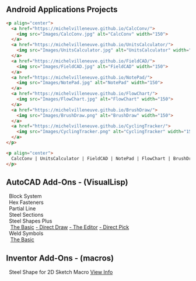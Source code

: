 ## **Android Applications Projects**

```html
<p align="center">
  <a href="https://michelvilleneuve.github.io/CalcConv/">
    <img src="Images/CalcConv.jpg" alt="CalcConv" width="150">
  </a>
  <a href="https://michelvilleneuve.github.io/UnitsCalculator/">
    <img src="Images/UnitsCalculator.jpg" alt="UnitsCalculator" width="150">
  </a>
  <a href="https://michelvilleneuve.github.io/FieldCAD/">
    <img src="Images/FieldCAD.jpg" alt="FieldCAD" width="150">
  </a>
  <a href="https://michelvilleneuve.github.io/NotePad/">
    <img src="Images/NotePad.jpg" alt="NotePad" width="150">
  </a>
  <a href="https://michelvilleneuve.github.io/FlowChart/">
    <img src="Images/FlowChart.jpg" alt="FlowChart" width="150">
  </a>
  <a href="https://michelvilleneuve.github.io/BrushDraw/">
    <img src="Images/BrushDraw.png" alt="BrushDraw" width="150">
  </a>
  <a href="https://michelvilleneuve.github.io/CyclingTracker/">
    <img src="Images/CyclingTracker.png" alt="CyclingTracker" width="150">
  </a>
</p>

<p align="center">
  CalcConv | UnitsCalculator | FieldCAD | NotePad | FlowChart | BrushDraw | CyclingTracker
</p>
```


## **AutoCAD Add-Ons** - (VisualLisp)
&nbsp; Block System  
&nbsp; Hex Fasteners  
&nbsp; Partial Line  
&nbsp; Steel Sections  
&nbsp; Steel Shapes Plus  
&nbsp;&nbsp; [The Basic](https://addcom.github.io/Structural-Steel-Shape/) [- Direct Draw](https://addcom.github.io/Steel-Shape-Plus-Direct-Draw/) [- The Editor](https://addcom.github.io/Steel-Shape-Plus-Editor/) [- Direct Pick](https://addcom.github.io/Steel-Shape-Plus-Direct-Pick/)  
&nbsp; Weld Symbols  
&nbsp;&nbsp; [The Basic](https://addcom.github.io/WeldSymbols/)  

## **Inventor Add-Ons** - (macros)  
&nbsp; Steel Shape for 2D Sketch Macro [View Info](https://inventor-add-on.github.io/SteelShape-Macro/)  
